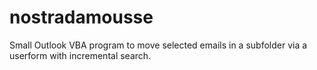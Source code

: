 # nostradamousse
Small Outlook VBA program to move selected emails in a subfolder via a userform with incremental search.
